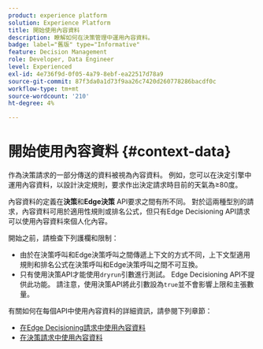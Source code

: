```yaml
---
product: experience platform
solution: Experience Platform
title: 開始使用內容資料
description: 瞭解如何在決策管理中運用內容資料。
badge: label="舊版" type="Informative"
feature: Decision Management
role: Developer, Data Engineer
level: Experienced
exl-id: 4e736f9d-0f05-4a79-8ebf-ea22517d78a9
source-git-commit: 87f3da0a1d73f9aa26c7420d260778286bacdf0c
workflow-type: tm+mt
source-wordcount: '210'
ht-degree: 4%

---
```


# 開始使用內容資料 {#context-data}

作為決策請求的一部分傳送的資料被視為內容資料。 例如，您可以在決定引擎中運用內容資料，以設計決定規則，要求作出決定請求時目前的天氣為≥80度。

內容資料的定義在&#x200B;**決策**&#x200B;和&#x200B;**Edge決策** API要求之間有所不同。 對於這兩種型別的請求，內容資料可用於適用性規則或排名公式，但只有Edge Decisioning API請求可以使用內容資料來個人化內容。

開始之前，請檢查下列護欄和限制：

* 由於在決策呼叫和Edge決策呼叫之間傳遞上下文的方式不同，上下文型適用規則和排名公式在決策呼叫和Edge決策呼叫之間不可互換。
* 只有使用決策API才能使用`dryrun`引數進行測試。 Edge Decisioning API不提供此功能。 請注意，使用決策API將此引數設為`true`並不會影響上限和主張數量。

有關如何在每個API中使用內容資料的詳細資訊，請參閱下列章節：

* [在Edge Decisioning請求中使用內容資料](context-data-edge.md)
* [在決策請求中使用內容資料](context-data-decisioning.md)
